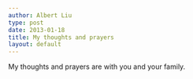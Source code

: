 ```yaml
---
author: Albert Liu
type: post
date: 2013-01-18
title: My thoughts and prayers
layout: default
---
```


My thoughts and prayers are with you and your family.